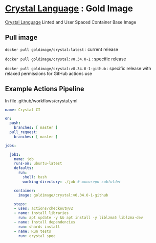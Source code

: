 # [Crystal Language](https://crystal-lang.org/) : Gold Image

[Crystal Language](https://crystal-lang.org/) Linted and User Spaced Container Base Image

## Pull image

```docker pull goldimage/crystal:latest``` : current release

```docker pull goldimage/crystal:v0.34.0-1``` : specific release

```docker pull goldimage/crystal:v0.34.0-1-github``` : specific release with relaxed permissions for GitHub actions use

## Example Actions Pipeline

In file .github/workflows/crystal.yml

```yaml
name: Crystal CI

on:
  push:
    branches: [ master ]
  pull_request:
    branches: [ master ]

jobs:

  job1: 
    name: job
    runs-on: ubuntu-latest
    defaults:
      run:
        shell: bash
        working-directory: ./job # monorepo subfolder

    container:
      image: goldimage/crystal:v0.34.0-1-github

    steps:
    - uses: actions/checkout@v2
    - name: install libraries
      run: apt update -y && apt install -y liblzma5 liblzma-dev
    - name: Install dependencies
      run: shards install
    - name: Run tests
      run: crystal spec
```
